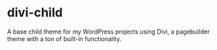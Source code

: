 # divi-child
A base child theme for my WordPress projects using Divi, a pagebuilder theme with a ton of built-in functionality.
